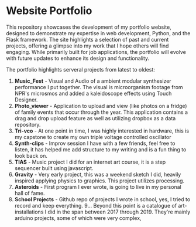 # Website Portfolio
This repository showcases the development of my portfolio website, designed to demonstrate my expertise in web development, Python, and the Flask framework. The site highlights a selection of past and current projects, offering a glimpse into my work that I hope others will find engaging. While primarily built for job applications, the portfolio will evolve with future updates to enhance its design and functionality.



The portfolio highlights serveral projects from latest to oldest:
1. **Music_Fest** - Visual and Audio of a ambient modular synthesizer performance I put together. The visual is microorganism footage from NPR's microsmos and added a kaleidoscope effects using Touch Designer.
2. **Photo_viewer** - Application to upload and view (like photos on a fridge) of family events that occur through the year. This application contains a drag and drop upload feature as well as utilizing dropbox as a data repository.
3. **Tri-vco** - At one point in time, I was highly interested in hardware, this is my capstone to create my own triple voltage controlled oscillator
4. **Synth-clips** - Improv session I have with a few friends, feel free to listen, it has helped me add structure to my writing and is a fun thing to look back on.
5. **TIAS** - Music project I did for an internet art course, it is a step sequencer built using javascript.
6. **Gravity** - Very early project, this was a weekend sketch I did, heavily inspired applying physics to graphics. This project utilizes processing.
7. **Asteroids** - First program I ever wrote, is going to live in my personal hall of fame.
8. **School Projects** - Github repo of projects I wrote in school, yes, I tried to record and keep everything.
9... Beyond this point is a catalogue of art-installations I did in the span between 2017 through 2019. They're mainly arduino projects, some of which were very complex, 
